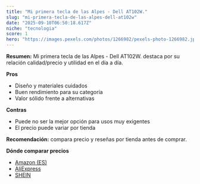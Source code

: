 ```yaml
---
title: "Mi primera tecla de las Alpes - Dell AT102W."
slug: "mi-primera-tecla-de-las-alpes-dell-at102w"
date: "2025-09-10T06:50:18.617Z"
niche: "tecnologia"
score: 1
hero: "https://images.pexels.com/photos/1266982/pexels-photo-1266982.jpeg?auto=compress&cs=tinysrgb&fit=crop&h=627&w=1200&auto=compress&cs=tinysrgb&w=1200&h=675&fit=crop"
---
```


**Resumen:** Mi primera tecla de las Alpes - Dell AT102W. destaca por su relación calidad/precio y utilidad en el día a día.

**Pros**
- Diseño y materiales cuidados
- Buen rendimiento para su categoría
- Valor sólido frente a alternativas

**Contras**
- Puede no ser la mejor opción para usos muy exigentes
- El precio puede variar por tienda

**Recomendación:** compara precio y reseñas por tienda antes de comprar.

**Dónde comparar precios**
- [Amazon (ES)](https://www.amazon.es/s?k=Mi%20primera%20tecla%20de%20las%20Alpes%20-%20Dell%20AT102W.&tag=teknovashop25-21)
- [AliExpress](https://www.aliexpress.com/wholesale?SearchText=Mi%20primera%20tecla%20de%20las%20Alpes%20-%20Dell%20AT102W.)
- [SHEIN](https://www.shein.com/pdsearch/Mi%20primera%20tecla%20de%20las%20Alpes%20-%20Dell%20AT102W.)